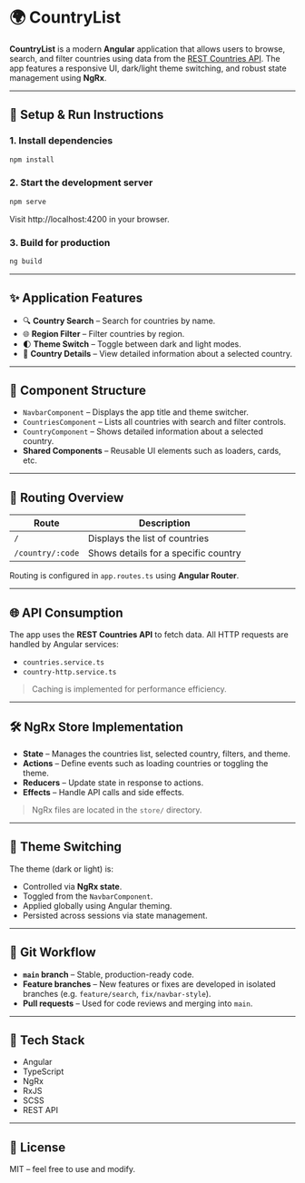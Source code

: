 # 🌍 CountryList

**CountryList** is a modern **Angular** application that allows users to browse, search, and filter countries using data from the [REST Countries API](https://restcountries.com). The app features a responsive UI, dark/light theme switching, and robust state management using **NgRx**.

---

## 🚀 Setup & Run Instructions

### 1. Install dependencies
```bash
npm install
```

### 2. Start the development server
```bash
npm serve
```
Visit http://localhost:4200 in your browser.

### 3. Build for production
```bash
ng build
```

---

## ✨ Application Features

- 🔍 **Country Search** – Search for countries by name.
- 🌐 **Region Filter** – Filter countries by region.
- 🌓 **Theme Switch** – Toggle between dark and light modes.
- 📄 **Country Details** – View detailed information about a selected country.

---

## 🧩 Component Structure

- `NavbarComponent` – Displays the app title and theme switcher.
- `CountriesComponent` – Lists all countries with search and filter controls.
- `CountryComponent` – Shows detailed information about a selected country.
- **Shared Components** – Reusable UI elements such as loaders, cards, etc.

---

## 🧭 Routing Overview

| Route             | Description                              |
|------------------|------------------------------------------|
| `/`              | Displays the list of countries            |
| `/country/:code` | Shows details for a specific country      |

Routing is configured in `app.routes.ts` using **Angular Router**.

---

## 🌐 API Consumption

The app uses the **REST Countries API** to fetch data. All HTTP requests are handled by Angular services:

- `countries.service.ts`
- `country-http.service.ts`

> Caching is implemented for performance efficiency.

---

## 🛠️ NgRx Store Implementation

- **State** – Manages the countries list, selected country, filters, and theme.
- **Actions** – Define events such as loading countries or toggling the theme.
- **Reducers** – Update state in response to actions.
- **Effects** – Handle API calls and side effects.

> NgRx files are located in the `store/` directory.

---

## 🎨 Theme Switching

The theme (dark or light) is:

- Controlled via **NgRx state**.
- Toggled from the `NavbarComponent`.
- Applied globally using Angular theming.
- Persisted across sessions via state management.

---

## 🔁 Git Workflow

- **`main` branch** – Stable, production-ready code.
- **Feature branches** – New features or fixes are developed in isolated branches (e.g. `feature/search`, `fix/navbar-style`).
- **Pull requests** – Used for code reviews and merging into `main`.

---

## 🧪 Tech Stack

- Angular
- TypeScript
- NgRx
- RxJS
- SCSS
- REST API

---

## 📄 License

MIT – feel free to use and modify.
